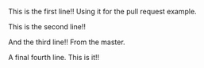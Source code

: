 This is the first line!! Using it for the pull request example.

This is the second line!!

And the third line!! From the master.


A final fourth line. This is it!!